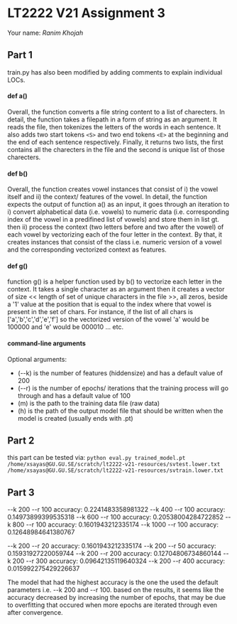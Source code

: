 # LT2222 V21 Assignment 3

Your name: *Ranim Khojah*

## Part 1
train.py has also been modified by adding comments to explain individual LOCs.

#### def a()
Overall, the function converts a file string content to a list of charecters.
In detail, the function takes a filepath in a form of string as an argument. It reads the file, then tokenizes the letters of the words in each sentence. It also adds two start tokens `<S>` and two end tokens `<E>` at the beginning and the end of each sentence respectively. Finally, it returns two lists, the first contains all the charecters in the file and the second is unique list of those charecters.
 
#### def b()
Overall, the function creates vowel instances that consist of i) the vowel itself and ii) the context/ features of the vowel.
In detail, the function expects the output of function a() as an input, it goes through an iteration to i) convert alphabetical data (i.e. vowels) to numeric data (i.e. corresponding index of the vowel in a predifined list of vowels) and store them in list gt. then ii) process the context (two letters before and two after the vowel) of each vowel by vectorizing each of the four letter in the context. By that, it creates instances that consist of the class i.e. numeric version of a vowel and the corresponding vectorized context as features.

#### def g()
function g() is a helper function used by b() to vectorize each letter in the context. It takes a single character as an argument then it creates a vector of size << length of set of unique characters in the file >>, all zeros, beside a '1' value at the position that is equal to the index where that vowel is present in the set of chars. For instance, if the list of all chars is \['a','b','c','d','e','f'] so the vectorized version of the vowel 'a' would be 100000 and 'e' would be 000010 ... etc.
 
 
#### command-line arguments
Optional arguments: 
 - (--k) is the number of features (hiddensize) and has a default value of 200 
 - (--r) is the number of epochs/ iterations that the training process will go through and has a default value of 100
 - (m) is the path to the training data file (raw data)
 - (h) is the path of the output model file that should be written when the model is created (usually ends with .pt)


## Part 2
this part can be tested via: `python eval.py trained_model.pt /home/xsayas@GU.GU.SE/scratch/lt2222-v21-resources/svtest.lower.txt /home/xsayas@GU.GU.SE/scratch/lt2222-v21-resources/svtrain.lower.txt`


## Part 3

--k 200    --r 100    accuracy: 0.2241483358981322
--k 400    --r 100    accuracy: 0.14973899399535318
--k 600    --r 100    accuracy: 0.20538004284722852
--k 800    --r 100    accuracy: 0.1601943212335174
--k 1000   --r 100    accuracy: 0.12648984641380767

--k 200    --r 20     accuracy: 0.1601943212335174
--k 200    --r 50     accuracy: 0.15931927220059744
--k 200    --r 200    accuracy: 0.12704806734860144
--k 200    --r 300    accuracy: 0.09642135119640324
--k 200    --r 400    accuracy: 0.015992275429226637

The model that had the highest accuracy is the one the used the default parameters i.e. --k 200 and --r 100.
based on the results, it seems like the accuracy decreased by increasing the number of epochs, that may be due to overfitting that occured when more epochs are iterated through even after convergence.

